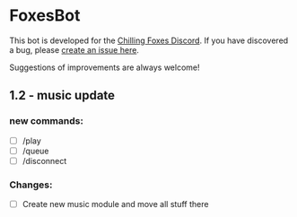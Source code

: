 # FoxesBot
This bot is developed for the [Chilling Foxes Discord](https://discord.gg/K5rhddJtyW).
If you have discovered a bug, please [create an issue here](https://github.com/JvstvsHD/FoxesBot/issues).

Suggestions of improvements are always welcome!

## 1.2 - music update
### new commands:
- [ ] /play
- [ ] /queue
- [ ] /disconnect
### Changes:
- [ ] Create new music module and move all stuff there